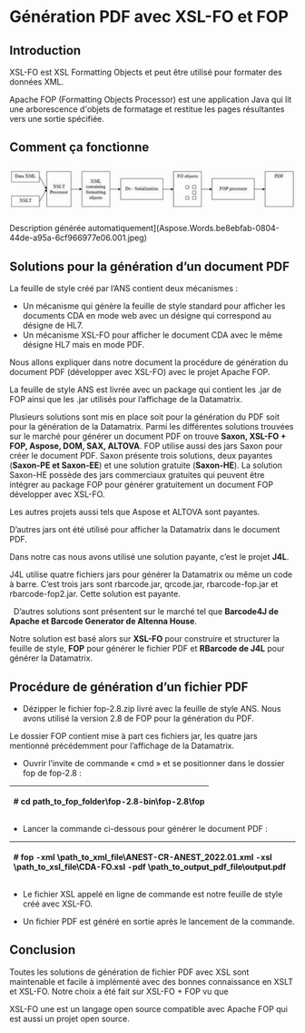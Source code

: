 # Génération PDF avec XSL-FO et FOP


## Introduction
XSL-FO est XSL Formatting Objects et peut être utilisé pour formater des données XML.

Apache FOP (Formatting Objects Processor) est une application Java qui lit une arborescence d'objets de formatage et restitue les pages résultantes vers une sortie spécifiée.
## Comment ça fonctionne

![](https://github.com/nizarbs2508/XSL-FO/blob/main/img.jpeg)

Description générée automatiquement](Aspose.Words.be8ebfab-0804-44de-a95a-6cf966977e06.001.jpeg)

## Solutions pour la génération d’un document PDF
La feuille de style créé par l’ANS contient deux mécanismes :

- Un mécanisme qui génère la feuille de style standard pour afficher les documents CDA en mode web avec un désigne qui correspond au désigne de HL7.
- Un mécanisme XSL-FO pour afficher le document CDA avec le même désigne HL7 mais en mode PDF.

Nous allons expliquer dans notre document la procédure de génération du document PDF (développer avec XSL-FO) avec le projet Apache FOP.

La feuille de style ANS est livrée avec un package qui contient les .jar de FOP ainsi que les .jar utilisés pour l’affichage de la Datamatrix.

Plusieurs solutions sont mis en place soit pour la génération du PDF soit pour la génération de la Datamatrix. Parmi les différentes solutions trouvées sur le marché pour générer un document PDF on trouve **Saxon, XSL-FO + FOP, Aspose, DOM, SAX, ALTOVA**. FOP utilise aussi des jars Saxon pour créer le document PDF. Saxon présente trois solutions, deux payantes (**Saxon-PE et Saxon-EE**) et une solution gratuite (**Saxon-HE**). La solution Saxon-HE possède des jars commerciaux gratuites qui peuvent être intégrer au package FOP pour générer gratuitement un document FOP développer avec XSL-FO.    

Les autres projets aussi tels que Aspose et ALTOVA sont payantes.

D’autres jars ont été utilisé pour afficher la Datamatrix dans le document PDF. 

Dans notre cas nous avons utilisé une solution payante, c’est le projet **J4L**. 

J4L utilise quatre fichiers jars pour générer la Datamatrix ou même un code à barre. C’est trois jars sont rbarcode.jar, qrcode.jar, rbarcode-fop.jar et rbarcode-fop2.jar. Cette solution est payante.

` `D’autres solutions sont présentent sur le marché tel que **Barcode4J de Apache et Barcode Generator de Altenna House**. 

Notre solution est basé alors sur **XSL-FO** pour construire et structurer la feuille de style, **FOP** pour générer le fichier PDF et  **RBarcode de J4L** pour générer la Datamatrix.

## Procédure de génération d’un fichier PDF

- Dézipper le fichier fop-2.8.zip livré avec la feuille de style ANS. Nous avons utilisé la version 2.8 de FOP pour la génération du PDF. 

Le dossier FOP contient mise à part ces fichiers jar, les quatre jars mentionné précédemment pour l’affichage de la Datamatrix.



- Ouvrir l’invite de commande « cmd » et se positionner dans le dossier fop de fop-2.8 :


|<p># cd path\_to\_fop\_folder\fop-2.8-bin\fop-2.8\fop</p><p></p>|
| :- |


- Lancer la commande ci-dessous pour générer le document PDF :

|<p># fop -xml \path\_to\_xml\_file\ANEST-CR-ANEST\_2022.01.xml -xsl \path\_to\_xsl\_file\CDA-FO.xsl -pdf \path\_to\_output\_pdf\_file\output.pdf</p><p></p>|
| :- |

- Le fichier XSL appelé en ligne de commande est notre feuille de style créé avec XSL-FO.

- Un fichier PDF est généré en sortie après le lancement de la commande.

## Conclusion

Toutes les solutions de génération de fichier PDF avec XSL sont maintenable et facile à implémenté avec des bonnes connaissance en XSLT et XSL-FO. Notre choix a été fait sur XSL-FO + FOP vu que 

XSL-FO une est un langage open source compatible avec Apache FOP qui est aussi un projet open source.




